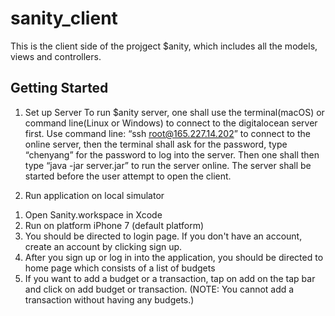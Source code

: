 # sanity_client

This is the client side of the projgect $anity, which includes all the models, views and controllers. 

## Getting Started

1. Set up Server
  To run $anity server, one shall use the terminal(macOS) or command line(Linux or Windows) to connect to the digitalocean server first. Use command line: “ssh root@165.227.14.202” to connect to the online server, then the terminal shall ask for the password, type “chenyang” for the password to log into the server. Then one shall then type “java -jar server.jar” to run the server online. 
The server shall be started before the user attempt to open the client.

2. Run application on local simulator
  1) Open Sanity.workspace in Xcode
  2) Run on platform iPhone 7 (default platform)
  3) You should be directed to login page. If you don't have an account, create an account by clicking sign up.
  4) After you sign up or log in into the application, you should be directed to home page which consists of a list of budgets
  5) If you want to add a budget or a transaction, tap on add on the tap bar and click on add budget or transaction. (NOTE: You cannot add a transaction without having any budgets.)
  
